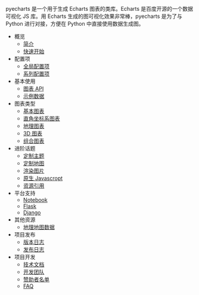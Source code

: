 pyecharts 是一个用于生成 Echarts 图表的类库。Echarts 是百度开源的一个数据可视化 JS 库。用 Echarts 生成的图可视化效果非常棒，pyecharts 是为了与 Python 进行对接，方便在 Python 中直接使用数据生成图。

- 概览
  - [简介](zh-cn/intro)
  - [快速开始](zh-cn/quickstart)
- 配置项
  - [全局配置项](zh-cn/global_options)
  - [系列配置项](zh-cn/series_options)
- 基本使用
  - [图表 API](zh-cn/chart_api)
  - [示例数据](zh-cn/demo_data)
- 图表类型
  - [基本图表](zh-cn/basic_charts)
  - [直角坐标系图表](zh-cn/rectangular_charts)
  - [地理图表](zh-cn/geography_charts)
  - [3D 图表](zh-cn/3d_charts)
  - [组合图表](zh-cn/composite_charts)
- 进阶话题
  - [定制主题](zh-cn/themes)
  - [定制地图](zh-cn/maps)
  - [渲染图片](zh-cn/render_images)
  - [原生 Javascropt](zh-cn/javasrcipt)
  - [资源引用](zh-cn/assets_host)
- 平台支持
  - [Notebook](zh-cn/notebook)
  - [Flask](zh-cn/flask)
  - [Django](zh-cn/django)
- 其他资源
  - [地理地图数据](zh-cn/datasets)
- 项目发布
  - [版本日志](zh-cn/changelog)
  - [发布日志](zh-cn/release-note/)
- 项目开发
  - [技术文档](zh-cn/technical)
  - [开发团队](zh-cn/team)
  - [赞助者名单](zh-cn/donors)
  - [FAQ](zh-cn/faq)
